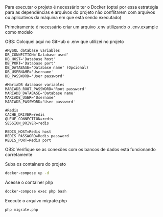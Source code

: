 Para executar o projeto é necessário ter o Docker (optei por essa estratégia para as dependências e arquivos do projeto não conflitarem com arquivos ou aplicativos da máquina em que está sendo executado)

Primeiramente é necessário criar um arquivo .env utilizando o .env.example como modelo

OBS: Coloquei aqui no GitHub o .env que utilizei no projeto

```dosini
#MySQL database variables
DB_CONNECTION='Database used'
DB_HOST='Database host'
DB_PORT='Database port'
DB_DATABASE='Database name' (Opcional)
DB_USERNAME='Username'
DB_PASSWORD='User password'

#MariaDB database variables
MARIADB_ROOT_PASSWORD='Root password'
MARIADB_DATABASE='Database name'
MARIADB_USER='Username'
MARIADB_PASSWORD='User password'

#Redis
CACHE_DRIVER=redis
QUEUE_CONNECTION=redis
SESSION_DRIVER=redis

REDIS_HOST=Redis host
REDIS_PASSWORD=Redis password
REDIS_PORT=Redis port
```

OBS: Verifique se as conexões com os bancos de dados está funcionando corretamente

Suba os containers do projeto
```sh
docker-compose up -d
```


Acesse o container php
```sh
docker-compose exec php bash
```

Execute o arquivo migrate.php
```sh
php migrate.php
```
